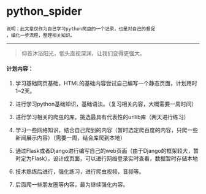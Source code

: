 # python_spider

```
说明：此文章仅作为自己学习python爬虫的一个记录，也是对自己的督促
，细化一步流程，整理相关知识。

```

---
> 仰首沐浴阳光，低头直视深渊，让我们变得更强大。
> 

#### 计划内容：

1. 学习基础网页基础，HTML的基础内容尝试自己编写一个静态页面，计划用时1~2天。

1. 进行学习python基础知识，基础语法。（复习相关内容，大概需要一周时间）

1. 进行学习相关的爬虫的库，挑选最具有代表性的urllib库（两天进行练习）

1. 学习一些网络知识，结合自己爬到的内容（暂时选定爬百度的内容，只爬一些新闻展示内容）（需要一周，结合库爬到本地）

1. 通过Flask或者Django进行编写自己的web页面（由于Django的框架较大，暂时定为Flask），设计成页面，可以进行网络登录实时查看，数据暂时存储本地

1. 技术熟练后进行，强化练习，进行爬虫视频，音频等。

1. 后面爬一些朋友圈等内容，最为继续强化内容。

